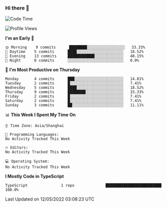 ### Hi there 👋

<!--
**waynelwz/waynelwz** is a ✨ _special_ ✨ repository because its `README.md` (this file) appears on your GitHub profile.

Here are some ideas to get you started:

- 🔭 I’m currently working on ...
- 🌱 I’m currently learning ...
- 👯 I’m looking to collaborate on ...
- 🤔 I’m looking for help with ...
- 💬 Ask me about ...
- 📫 How to reach me: ...
- 😄 Pronouns: ...
- ⚡ Fun fact: ...
-->

<!--START_SECTION:waka-->
![Code Time](http://img.shields.io/badge/Code%20Time-0%20secs-blue)

![Profile Views](http://img.shields.io/badge/Profile%20Views-0-blue)

**I'm an Early 🐤** 

```text
🌞 Morning    9 commits      ████████░░░░░░░░░░░░░░░░░   33.33% 
🌆 Daytime    5 commits      ████░░░░░░░░░░░░░░░░░░░░░   18.52% 
🌃 Evening    13 commits     ████████████░░░░░░░░░░░░░   48.15% 
🌙 Night      0 commits      ░░░░░░░░░░░░░░░░░░░░░░░░░   0.0%

```
📅 **I'm Most Productive on Thursday** 

```text
Monday       4 commits      ███░░░░░░░░░░░░░░░░░░░░░░   14.81% 
Tuesday      2 commits      █░░░░░░░░░░░░░░░░░░░░░░░░   7.41% 
Wednesday    5 commits      ████░░░░░░░░░░░░░░░░░░░░░   18.52% 
Thursday     9 commits      ████████░░░░░░░░░░░░░░░░░   33.33% 
Friday       2 commits      █░░░░░░░░░░░░░░░░░░░░░░░░   7.41% 
Saturday     2 commits      █░░░░░░░░░░░░░░░░░░░░░░░░   7.41% 
Sunday       3 commits      ██░░░░░░░░░░░░░░░░░░░░░░░   11.11%

```


📊 **This Week I Spent My Time On** 

```text
⌚︎ Time Zone: Asia/Shanghai

💬 Programming Languages: 
No Activity Tracked This Week

🔥 Editors: 
No Activity Tracked This Week

💻 Operating System: 
No Activity Tracked This Week

```

**I Mostly Code in TypeScript** 

```text
TypeScript               1 repo              █████████████████████████   100.0%

```



 Last Updated on 12/05/2022 03:08:23 UTC
<!--END_SECTION:waka-->
